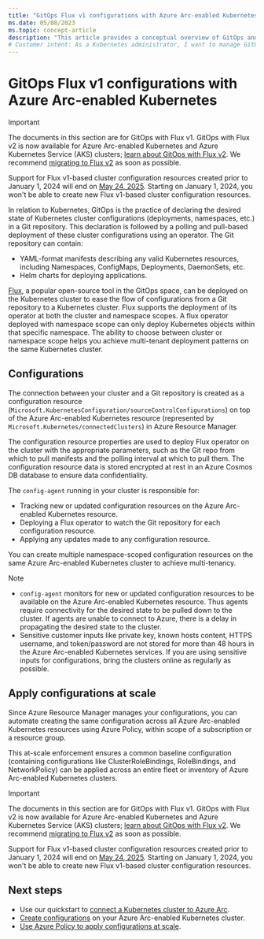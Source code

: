 ```yaml
---
title: "GitOps Flux v1 configurations with Azure Arc-enabled Kubernetes"
ms.date: 05/08/2023
ms.topic: concept-article
description: "This article provides a conceptual overview of GitOps and configurations capability of Azure Arc-enabled Kubernetes."
# Customer intent: As a Kubernetes administrator, I want to manage GitOps configurations with Flux v1 on Azure Arc-enabled Kubernetes, so that I can streamline deployment and maintain desired states across multiple cluster environments before migrating to Flux v2.
---
```


# GitOps Flux v1 configurations with Azure Arc-enabled Kubernetes

> [!IMPORTANT]
> The documents in this section are for GitOps with Flux v1.  GitOps with Flux v2 is now available for Azure Arc-enabled Kubernetes and Azure Kubernetes Service (AKS) clusters; [learn about GitOps with Flux v2](./conceptual-gitops-flux2.md). We recommend [migrating to Flux v2](conceptual-gitops-flux2.md#migrate-from-flux-v1) as soon as possible.
>
> Support for Flux v1-based cluster configuration resources created prior to January 1, 2024 will end on [May 24, 2025](https://azure.microsoft.com/updates/migrate-your-gitops-configurations-from-flux-v1-to-flux-v2-by-24-may-2025/). Starting on January 1, 2024, you won't be able to create new Flux v1-based cluster configuration resources.

In relation to Kubernetes, GitOps is the practice of declaring the desired state of Kubernetes cluster configurations (deployments, namespaces, etc.) in a Git repository. This declaration is followed by a polling and pull-based deployment of these cluster configurations using an operator. The Git repository can contain:

* YAML-format manifests describing any valid Kubernetes resources, including Namespaces, ConfigMaps, Deployments, DaemonSets, etc.
* Helm charts for deploying applications.

[Flux](https://docs.fluxcd.io/), a popular open-source tool in the GitOps space, can be deployed on the Kubernetes cluster to ease the flow of configurations from a Git repository to a Kubernetes cluster. Flux supports the deployment of its operator at both the cluster and namespace scopes. A flux operator deployed with namespace scope can only deploy Kubernetes objects within that specific namespace. The ability to choose between cluster or namespace scope helps you achieve multi-tenant deployment patterns on the same Kubernetes cluster.

## Configurations

The connection between your cluster and a Git repository is created as a configuration resource (`Microsoft.KubernetesConfiguration/sourceControlConfigurations`) on top of the Azure Arc-enabled Kubernetes resource (represented by `Microsoft.Kubernetes/connectedClusters`) in Azure Resource Manager. 

The configuration resource properties are used to deploy Flux operator on the cluster with the appropriate parameters, such as the Git repo from which to pull manifests and the polling interval at which to pull them. The configuration resource data is stored encrypted at rest in an Azure Cosmos DB database to ensure data confidentiality.

The `config-agent` running in your cluster is responsible for:
* Tracking new or updated configuration resources on the Azure Arc-enabled Kubernetes resource.
* Deploying a Flux operator to watch the Git repository for each configuration resource.
* Applying any updates made to any configuration resource. 

You can create multiple namespace-scoped configuration resources on the same Azure Arc-enabled Kubernetes cluster to achieve multi-tenancy.

> [!NOTE]
> * `config-agent` monitors for new or updated configuration resources to be available on the Azure Arc-enabled Kubernetes resource. Thus agents require connectivity for the desired state to be pulled down to the cluster. If agents are unable to connect to Azure, there is a delay in propagating the desired state to the cluster.
> * Sensitive customer inputs like private key, known hosts content, HTTPS username, and token/password are not stored for more than 48 hours in the Azure Arc-enabled Kubernetes services. If you are using sensitive inputs for configurations, bring the clusters online as regularly as possible.

## Apply configurations at scale

Since Azure Resource Manager manages your configurations, you can automate creating the same configuration across all Azure Arc-enabled Kubernetes resources using Azure Policy, within scope of a subscription or a resource group. 

This at-scale enforcement ensures a common baseline configuration (containing configurations like ClusterRoleBindings, RoleBindings, and NetworkPolicy) can be applied across an entire fleet or inventory of Azure Arc-enabled Kubernetes clusters.

> [!IMPORTANT]
> The documents in this section are for GitOps with Flux v1.  GitOps with Flux v2 is now available for Azure Arc-enabled Kubernetes and Azure Kubernetes Service (AKS) clusters; [learn about GitOps with Flux v2](./conceptual-gitops-flux2.md). We recommend [migrating to Flux v2](conceptual-gitops-flux2.md#migrate-from-flux-v1) as soon as possible.
>
> Support for Flux v1-based cluster configuration resources created prior to January 1, 2024 will end on [May 24, 2025](https://azure.microsoft.com/updates/migrate-your-gitops-configurations-from-flux-v1-to-flux-v2-by-24-may-2025/). Starting on January 1, 2024, you won't be able to create new Flux v1-based cluster configuration resources.

## Next steps

* Use our quickstart to [connect a Kubernetes cluster to Azure Arc](./quickstart-connect-cluster.md).
* [Create configurations](tutorial-use-gitops-flux2.md) on your Azure Arc-enabled Kubernetes cluster.
* [Use Azure Policy to apply configurations at scale](./use-azure-policy.md).
